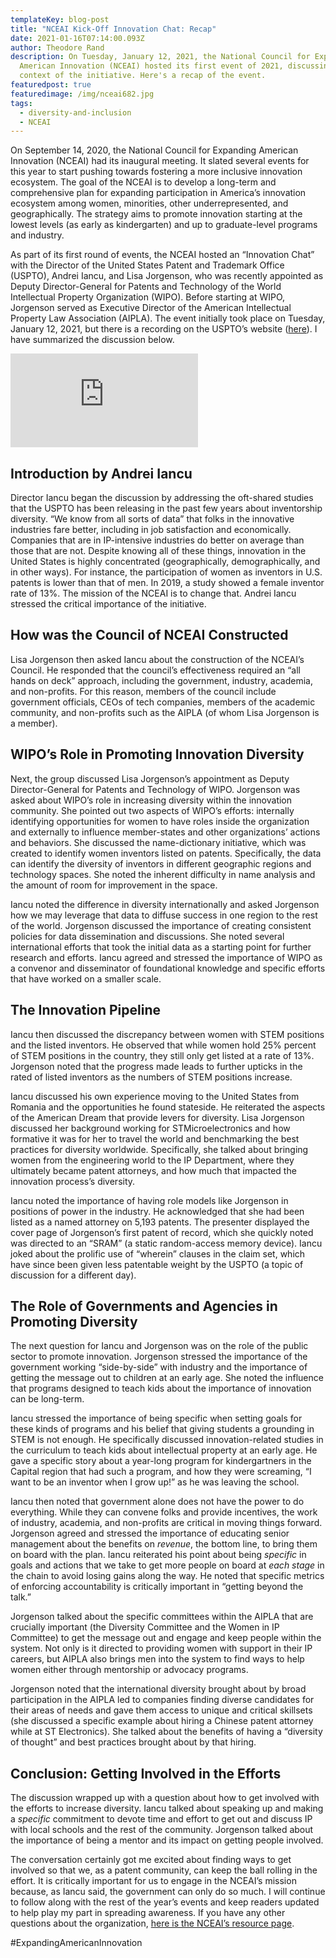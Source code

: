 ```yaml
---
templateKey: blog-post
title: "NCEAI Kick-Off Innovation Chat: Recap"
date: 2021-01-16T07:14:00.093Z
author: Theodore Rand
description: On Tuesday, January 12, 2021, the National Council for Expanding
  American Innovation (NCEAI) hosted its first event of 2021, discussing the
  context of the initiative. Here's a recap of the event.
featuredpost: true
featuredimage: /img/nceai682.jpg
tags:
  - diversity-and-inclusion
  - NCEAI
---
```

On September 14, 2020, the National Council for Expanding American Innovation (NCEAI) had its inaugural meeting. It slated several events for this year to start pushing towards fostering a more inclusive innovation ecosystem. The goal of the NCEAI is to develop a long-term and comprehensive plan for expanding participation in America’s innovation ecosystem among women, minorities, other underrepresented, and geographically. The strategy aims to promote innovation starting at the lowest levels (as early as kindergarten) and up to graduate-level programs and industry.

As part of its first round of events, the NCEAI hosted an “Innovation Chat” with the Director of the United States Patent and Trademark Office (USPTO), Andrei Iancu, and Lisa Jorgenson, who was recently appointed as Deputy Director-General for Patents and Technology of the World Intellectual Property Organization (WIPO). Before starting at WIPO, Jorgenson served as Executive Director of the American Intellectual Property Law Association (AIPLA). The event initially took place on Tuesday, January 12, 2021, but there is a recording on the USPTO’s website ([here](https://rev-vbrick.uspto.gov/#/videos/2e2a1cc5-4a48-4708-8d05-d00de4c22050)). I have summarized the discussion below.

<iframe style="max-width: 80%; margin; auto;" src="https://rev-vbrick.uspto.gov/embed?id=2e2a1cc5-4a48-4708-8d05-d00de4c22050" style="" frameborder="0" allowfullscreen></iframe>

## Introduction by Andrei Iancu

Director Iancu began the discussion by addressing the oft-shared studies that the USPTO has been releasing in the past few years about inventorship diversity. “We know from all sorts of data” that folks in the innovative industries fare better, including in job satisfaction and economically. Companies that are in IP-intensive industries do better on average than those that are not. Despite knowing all of these things, innovation in the United States is highly concentrated (geographically, demographically, and in other ways). For instance, the participation of women as inventors in U.S. patents is lower than that of men. In 2019, a study showed a female inventor rate of 13%. The mission of the NCEAI is to change that. Andrei Iancu stressed the critical importance of the initiative.

## How was the Council of NCEAI Constructed

Lisa Jorgenson then asked Iancu about the construction of the NCEAI’s Council. He responded that the council’s effectiveness required an “all hands on deck” approach, including the government, industry, academia, and non-profits. For this reason, members of the council include government officials, CEOs of tech companies, members of the academic community, and non-profits such as the AIPLA (of whom Lisa Jorgenson is a member).

## WIPO’s Role in Promoting Innovation Diversity

Next, the group discussed Lisa Jorgenson’s appointment as Deputy Director-General for Patents and Technology of WIPO. Jorgenson was asked about WIPO’s role in increasing diversity within the innovation community. She pointed out two aspects of WIPO’s efforts: internally identifying opportunities for women to have roles inside the organization and externally to influence member-states and other organizations’ actions and behaviors. She discussed the name-dictionary initiative, which was created to identify women inventors listed on patents. Specifically, the data can identify the diversity of inventors in different geographic regions and technology spaces. She noted the inherent difficulty in name analysis and the amount of room for improvement in the space.

Iancu noted the difference in diversity internationally and asked Jorgenson how we may leverage that data to diffuse success in one region to the rest of the world. Jorgenson discussed the importance of creating consistent policies for data dissemination and discussions. She noted several international efforts that took the initial data as a starting point for further research and efforts. Iancu agreed and stressed the importance of WIPO as a convenor and disseminator of foundational knowledge and specific efforts that have worked on a smaller scale.

## The Innovation Pipeline

Iancu then discussed the discrepancy between women with STEM positions and the listed inventors. He observed that while women hold 25% percent of STEM positions in the country, they still only get listed at a rate of 13%. Jorgenson noted that the progress made leads to further upticks in the rated of listed inventors as the numbers of STEM positions increase.

Iancu discussed his own experience moving to the United States from Romania and the opportunities he found stateside. He reiterated the aspects of the American Dream that provide levers for diversity. Lisa Jorgenson discussed her background working for STMicroelectronics and how formative it was for her to travel the world and benchmarking the best practices for diversity worldwide. Specifically, she talked about bringing women from the engineering world to the IP Department, where they ultimately became patent attorneys, and how much that impacted the innovation process’s diversity.

Iancu noted the importance of having role models like Jorgenson in positions of power in the industry. He acknowledged that she had been listed as a named attorney on 5,193 patents. The presenter displayed the cover page of Jorgenson’s first patent of record, which she quickly noted was directed to an “SRAM” (a static random-access memory device). Iancu joked about the prolific use of “wherein” clauses in the claim set, which have since been given less patentable weight by the USPTO (a topic of discussion for a different day).

## The Role of Governments and Agencies in Promoting Diversity

The next question for Iancu and Jorgenson was on the role of the public sector to promote innovation. Jorgenson stressed the importance of the government working “side-by-side” with industry and the importance of getting the message out to children at an early age. She noted the influence that programs designed to teach kids about the importance of innovation can be long-term.

Iancu stressed the importance of being specific when setting goals for these kinds of programs and his belief that giving students a grounding in STEM is not enough. He specifically discussed innovation-related studies in the curriculum to teach kids about intellectual property at an early age. He gave a specific story about a year-long program for kindergartners in the Capital region that had such a program, and how they were screaming, “I want to be an inventor when I grow up!” as he was leaving the school.

Iancu then noted that government alone does not have the power to do everything. While they can convene folks and provide incentives, the work of industry, academia, and non-profits are critical in moving things forward. Jorgenson agreed and stressed the importance of educating senior management about the benefits on *revenue*, the bottom line, to bring them on board with the plan. Iancu reiterated his point about being *specific* in goals and actions that we take to get more people on board at *each stage* in the chain to avoid losing gains along the way. He noted that specific metrics of enforcing accountability is critically important in “getting beyond the talk.”

Jorgenson talked about the specific committees within the AIPLA that are crucially important (the Diversity Committee and the Women in IP Committee) to get the message out and engage and keep people within the system. Not only is it directed to providing women with support in their IP careers, but AIPLA also brings men into the system to find ways to help women either through mentorship or advocacy programs.

Jorgenson noted that the international diversity brought about by broad participation in the AIPLA led to companies finding diverse candidates for their areas of needs and gave them access to unique and critical skillsets (she discussed a specific example about hiring a Chinese patent attorney while at ST Electronics). She talked about the benefits of having a “diversity of thought” and best practices brought about by that hiring.

## Conclusion: Getting Involved in the Efforts

The discussion wrapped up with a question about how to get involved with the efforts to increase diversity. Iancu talked about speaking up and making a *specific* commitment to devote time and effort to get out and discuss IP with local schools and the rest of the community. Jorgenson talked about the importance of being a mentor and its impact on getting people involved.

The conversation certainly got me excited about finding ways to get involved so that we, as a patent community, can keep the ball rolling in the effort. It is critically important for us to engage in the NCEAI’s mission because, as Iancu said, the government can only do so much. I will continue to follow along with the rest of the year’s events and keep readers updated to help play my part in spreading awareness. If you have any other questions about the organization, [here is the NCEAI’s resource page](https://www.uspto.gov/initiatives/expanding-innovation/national-council-expanding-american-innovation).

\#ExpandingAmericanInnovation